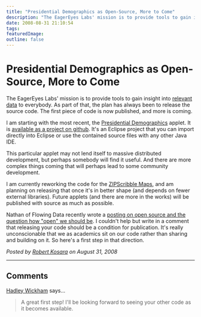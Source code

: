 ```yaml
---
title: "Presidential Demographics as Open-Source, More to Come"
description: "The EagerEyes Labs' mission is to provide tools to gain insight into relevant data to everybody. As part of that, the plan has always been to release the source code. The first piece of code is now published, and more is coming."
date: 2008-08-31 21:10:54
tags: 
featuredImage: 
outline: false
---
```


# Presidential Demographics as Open-Source, More to Come

The EagerEyes Labs' mission is to provide tools to gain insight into <a href="http://eagereyes.org/communication/Visual-Display-of-Relevant-Information.html">relevant data</a> to everybody. As part of that, the plan has always been to release the source code. The first piece of code is now published, and more is coming.

I am starting with the most recent, the&nbsp;<a href="http://eagereyes.org/applications/PresidentialDemographicsII.html">Presidential Demographics</a> applet. It is <a href="https://github.com/eagereyes/PresidentialDemographics">available as a project on github</a>. It's an Eclipse project that you can import directly into Eclipse or use the contained source files with any other Java IDE.

This particular applet may not lend itself to massive distributed development, but perhaps somebody will find it useful. And there are more complex things coming that will perhaps lead to some community development.

I am currently reworking the code for the <a href="http://eagereyes.org/Applications/ZIPScribbleMap.html">ZIPScribble Maps</a>, and am planning on releasing that once it's in better shape (and depends on fewer external libraries). Future applets (and there are more in the works) will be published with source as much as possible.

Nathan of Flowing Data recently wrote a <a href="http://flowingdata.com/2008/08/29/a-case-for-open-source-data-visualization/">posting on open source and the question how "open" we should be</a>. I couldn't help but write in a comment that releasing your code should be a condition for publication. It's really unconscionable that we as academics sit on our code rather than sharing and building on it. So here's a first step in that direction.


_Posted by <a href="/about">Robert Kosara</a> on August 31, 2008_


<aside class="comments">

---
## Comments

<a href="http://had.co.nz" rel="nofollow noopener" target="_blank">Hadley Wickham</a> says…
>	A great first step!  I'll be looking forward to seeing your other code as it becomes available.

</aside>

